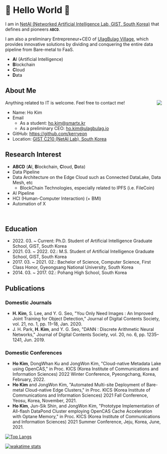# 💖 Hello World 🤭

I am in [NetAI (Networked Artificial Intelligence Lab, GIST, South Korea)](https://netai.smartx.kr/) that defines and pioneers **`ABCD`**.

I am also a preliminary Entrepreneur+CEO of [UlagBulag Village](https://ulagbulag.io/), which provides innovative solutions by dividing and conquering the entire data pipeline from Bare-metal to FaaS.

- **A**I (Artificial Intelligence)
- **B**lockchain
- **C**loud
- **D**ata

## About Me

<img align="right" src="https://github.com/kerryeon/kerryeon/blob/master/profile.png?raw=true">

Anything related to IT is welcome. Feel free to contact me!

- Name: Ho Kim
- Email
  - As a student: ho.kim@smartx.kr
  - As a preliminary CEO: ho.kim@ulagbulag.io
- GitHub: https://github.com/kerryeon
- Location: [GIST C210 (NetAI Lab), South Korea](https://goo.gl/maps/Z419iejqWRJrLwoDA)

## Research Interest

- **ABCD** (**A**I, **B**lockchain, **C**loud, **D**ata)
- Data Pipeline
- Data Architecture on the Edge Cloud such as Connected DataLake, Data Mesh, etc
  - BlockChain Technologies, especially related to IPFS (i.e. FileCoin)
- AI Pipeline
- HCI (Human-Computer Interaction) (+ BMI)
- Automation of X

<br clear="right"/>

## Education

- 2022\. 03\. ~ Current: Ph.D. Student of Artificial Intelligence Graduate School, GIST, South Korea
- 2021\. 03\. ~ 2022\. 02\.: M.S. Student of Artificial Intelligence Graduate School, GIST, South Korea
- 2017\. 03\. ~ 2021\. 02\.: Bachelor of Science, Computer Science, First Class Honor, Gyeongsang National University, South Korea
- 2014\. 03\. ~ 2017\. 02\.: Pohang High School, South Korea

## Publications

### Domestic Journals

- **H. Kim**, S. Lee, and Y. G. Seo, "You Only Need Images : An Improved Joint Training for Object Detection," Journal of Digital Contents Society, vol. 21, no. 1, pp. 11–18, Jan. 2020.
- J. H. Park, **H. Kim**, and Y. G. Seo, "DANN : Discrete Arithmetic Neural Networks," Journal of Digital Contents Society, vol. 20, no. 6, pp. 1235–1241, Jun. 2019.

### Domestic Conferences

- **Ho Kim**, DongWhan Ku and JongWon Kim, "Cloud-native Metadata Lake using OpenCAS," in Proc. KICS (Korea Institute of Communications and Information Sciences) 2022 Winter Conference, Pyeongchang, Korea, February, 2022.
- **Ho Kim** and JongWon Kim, "Automated Multi-site Deployment of Bare-metal Cloud-native Edge Clusters," in Proc. KICS (Korea Institute of Communications and Information Sciences) 2021 Fall Conference, Yeosu, Korea, November, 2021.
- **Ho Kim**, Jun-Sik Shin, and JongWon Kim, "Prototype Implementation of All-flash DataPond Cluster employing OpenCAS Cache Acceleration with Optane Memory,"  in Proc. KICS (Korea Institute of Communications and Information Sciences) 2021 Summer Conference, Jeju, Korea, June, 2021.

[![Top Langs](https://github-readme-stats.vercel.app/api/top-langs/?username=kerryeon&layout=compact&theme=dracula)](https://github.com/kerryeon/)

[![wakatime stats](https://github-readme-stats.vercel.app/api/wakatime?username=kerryeon&theme=dracula)](https://github.com/kerryeon/)
